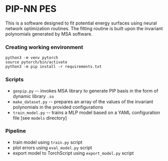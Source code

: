 # PIP-NN PES

This is a software designed to fit potential energy surfaces using neural network optimization routines. The fitting routine is built upon the invariant polynomials generated by MSA software.

### Creating working environment

`python3 -m venv pytorch` <br /> 
`source pytorch/bin/activate` <br /> 
`python3 -m pip install -r requirements.txt`

### Scripts
* `genpip.py`  -- invokes MSA library to generate PIP basis in the form of dynamic library `.so`
* `make_dataset.py` -- prepares an array of the values of the invariant polynomials in the provided configurations
* `train_model.py`   -- trains a MLP model based on a YAML configuration file [see `models` directory] 

### Pipeline

* train model using `train.py` script
* plot errors using `eval_model.py` script
* export model to TorchScript using `export_model.py` script 

